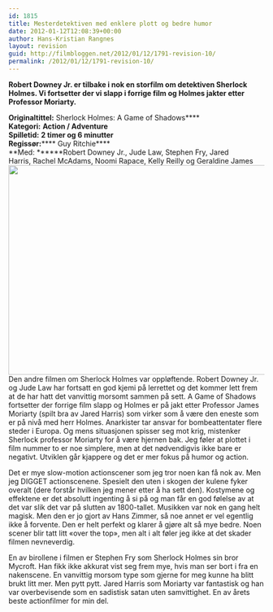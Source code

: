 ```yaml
---
id: 1815
title: Mesterdetektiven med enklere plott og bedre humor
date: 2012-01-12T12:08:39+00:00
author: Hans-Kristian Rangnes
layout: revision
guid: http://filmbloggen.net/2012/01/12/1791-revision-10/
permalink: /2012/01/12/1791-revision-10/
---
```

**Robert Downey Jr. er tilbake i nok en storfilm om detektiven Sherlock Holmes. Vi fortsetter der vi slapp i forrige film og Holmes jakter etter Professor Moriarty.** <!--more-->

**Originaltittel:** Sherlock Holmes: A Game of Shadows****  
**Kategori:** ****Action / Adventure****  
**Spilletid:** ****2 timer og 6 minutter****  
**Regissør:****** Guy Ritchie****  
**Med: ******Robert Downey Jr., Jude Law, Stephen Fry, Jared Harris, Rachel McAdams, Noomi Rapace, Kelly Reilly og Geraldine James  
<a href="http://filmbloggen.net/2012/01/12/mesterdetektiven-holdt-humoren-oppe/sherlock-holmes-2/" rel="attachment wp-att-1792"><img class="alignnone size-large wp-image-1792" src="http://filmbloggen.net/wp-content/uploads//2012/01/afqlyiu6-620x412.jpg" alt="" width="620" height="412" /></a>  
Den andre filmen om Sherlock Holmes var oppløftende. Robert Downey Jr. og Jude Law har fortsatt en god kjemi på lerrettet og det kommer lett frem at de har hatt det vanvittig morsomt sammen på sett. A Game of Shadows fortsetter der forrige film slapp og Holmes er på jakt etter Professor James Moriarty (spilt bra av Jared Harris) som virker som å være den eneste som er på nivå med herr Holmes. Anarkister tar ansvar for bombeattentater flere steder i Europa. Og mens situasjonen spisser seg mot krig, mistenker Sherlock professor Moriarty for å være hjernen bak. Jeg føler at plottet i film nummer to er noe simplere, men at det nødvendigvis ikke bare er negativt. Utviklen går kjappere og det er mer fokus på humor og action.

Det er mye slow-motion actionscener som jeg tror noen kan få nok av. Men jeg DIGGET actionscenene. Spesielt den uten i skogen der kulene fyker overalt (dere forstår hvilken jeg mener etter å ha sett den). Kostymene og effektene er det absolutt ingenting å si på og man får en god følelse av at det var slik det var på slutten av 1800-tallet. Musikken var nok en gang helt magisk. Men den er jo gjort av Hans Zimmer, så noe annet er vel egentlig ikke å forvente. Den er helt perfekt og klarer å gjøre alt så mye bedre. Noen scener blir tatt litt &laquo;over the top&raquo;, men alt i alt føler jeg ikke at det skader filmen nevneverdig.

En av birollene i filmen er Stephen Fry som Sherlock Holmes sin bror Mycroft. Han fikk ikke akkurat vist seg frem mye, hvis man ser bort i fra en nakenscene. En vanvittig morsom type som gjerne for meg kunne ha blitt brukt litt mer. Men pytt pytt. Jared Harris som Moriarty var fantastisk og han var overbevisende som en sadistisk satan uten samvittighet. En av årets beste actionfilmer for min del.